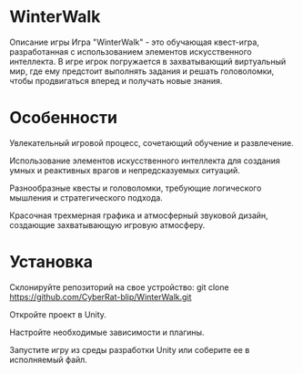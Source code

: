 # WinterWalk 

Описание игры 
Игра "WinterWalk" - это обучающая квест-игра, разработанная с использованием элементов искусственного интеллекта. В игре игрок погружается в захватывающий виртуальный мир, где ему предстоит выполнять задания и решать головоломки, чтобы продвигаться вперед и получать новые знания.

# Особенности
Увлекательный игровой процесс, сочетающий обучение и развлечение.

Использование элементов искусственного интеллекта для создания умных и реактивных врагов и непредсказуемых ситуаций.

Разнообразные квесты и головоломки, требующие логического мышления и стратегического подхода.

Красочная трехмерная графика и атмосферный звуковой дизайн, создающие захватывающую игровую атмосферу.

# Установка
Склонируйте репозиторий на свое устройство: git clone https://github.com/CyberRat-blip/WinterWalk.git

Откройте проект в Unity.

Настройте необходимые зависимости и плагины.

Запустите игру из среды разработки Unity или соберите ее в исполняемый файл.

